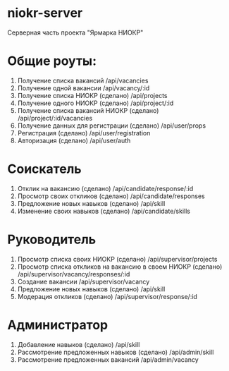 # niokr-server
Серверная часть проекта "Ярмарка НИОКР"

# Общие роуты:
1. Получение списка вакансий /api/vacancies
2. Получение одной вакансии /api/vacancy/:id
3. Получение списка НИОКР (сделано) /api/projects
4. Получение одного НИОКР (сделано) /api/project/:id
5. Получение списка вакансий НИОКР (сделано) /api/project/:id/vacancies
6. Получение данных для регистрации (сделано) /api/user/props
7. Регистрация (сделано) /api/user/registration
8. Авторизация (сделано) /api/user/auth
# Соискатель
1. Отклик на вакансию (сделано) /api/candidate/response/:id
2. Просмотр своих откликов (сделано) /api/candidate/responses
3. Предложение новых навыков (сделано) /api/skill
4. Изменение своих навыков (сделано) /api/candidate/skills
# Руководитель
1. Просмотр списка своих НИОКР (сделано) /api/supervisor/projects
2. Просмотр списка откликов на вакансию в своем НИОКР (сделано)  /api/supervisor/vacancy/responses/:id
3. Создание вакансии /api/supervisor/vacancy
4. Предложение новых навыков (сделано) /api/skill
5. Модерация откликов (сделано) /api/supervisor/response/:id
# Администратор
1. Добавление навыков (сделано) /api/skill
2. Рассмотрение предложенных навыков (сделано) /api/admin/skill
3. Рассмотрение предложенных вакансий /api/admin/vacancy